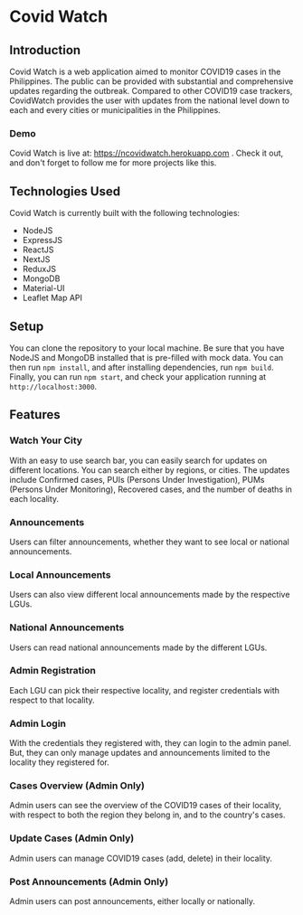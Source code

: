 # Covid Watch
## Introduction
Covid Watch is a web application aimed to monitor COVID19 cases in the Philippines. The public can be provided with substantial and comprehensive updates regarding the outbreak. Compared to other COVID19 case trackers, CovidWatch provides the user with updates from the national level down to each and every cities or municipalities in the Philippines.

### Demo
Covid Watch is live at: https://ncovidwatch.herokuapp.com . Check it out, and don't forget to follow me for more projects like this.

## Technologies Used
Covid Watch is currently built with the following technologies:
* NodeJS
* ExpressJS
* ReactJS
* NextJS
* ReduxJS
* MongoDB
* Material-UI
* Leaflet Map API

## Setup
You can clone the repository to your local machine. Be sure that you have NodeJS and MongoDB installed that is pre-filled with mock data. You can then run `npm install`, and after installing dependencies, run `npm build`. Finally, you can run `npm start`, and check your application running at `http://localhost:3000`.

## Features
### Watch Your City
With an easy to use search bar, you can easily search for updates on different locations. You can search either by regions, or cities. The updates include Confirmed cases, PUIs (Persons Under Investigation), PUMs (Persons Under Monitoring), Recovered cases, and the number of deaths in each locality. 

### Announcements
Users can filter announcements, whether they want to see local or national announcements.

### Local Announcements
Users can also view different local announcements made by the respective LGUs. 

### National Announcements
Users can read national announcements made by the different LGUs.

### Admin Registration
Each LGU can pick their respective locality, and register credentials with respect to that locality.

### Admin Login
With the credentials they registered with, they can login to the admin panel. But, they can only manage updates and announcements limited to the locality they registered for.

### Cases Overview (Admin Only)
Admin users can see the overview of the COVID19 cases of their locality, with respect to both the region they belong in, and to the country's cases.

### Update Cases (Admin Only)
Admin users can manage COVID19 cases (add, delete) in their locality.

### Post Announcements (Admin Only)
Admin users can post announcements, either locally or nationally.